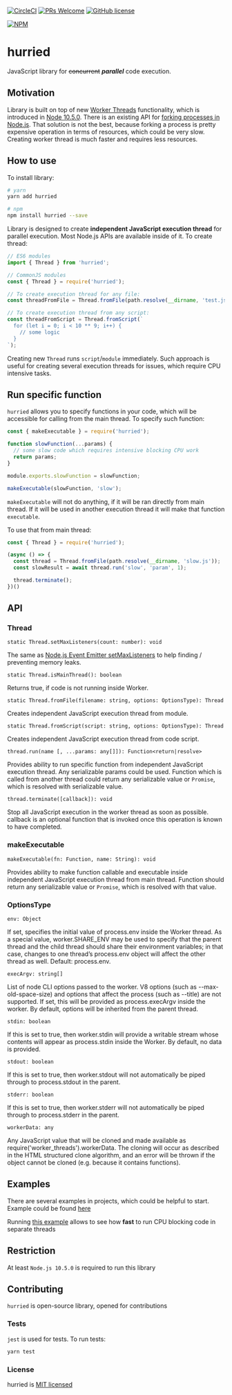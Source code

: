 [![CircleCI](https://circleci.com/gh/yankouskia/hurried.svg?style=shield)](https://circleci.com/gh/yankouskia/hurried) [![PRs Welcome](https://img.shields.io/badge/PRs-welcome-brightgreen.svg)](https://github.com/yankouskia/hurried/pulls) [![GitHub license](https://img.shields.io/badge/license-MIT-blue.svg)](https://github.com/yankouskia/hurried/blob/master/LICENSE)

[![NPM](https://nodei.co/npm/hurried.png?downloads=true)](https://www.npmjs.com/package/hurried)

# hurried

JavaScript library for ~~concurrent~~ **_parallel_** code execution.

## Motivation

Library is built on top of new [Worker Threads](https://nodejs.org/api/worker_threads.html) functionality, which is introduced in [Node 10.5.0](https://nodejs.org/en/blog/release/v10.5.0/).
There is an existing API for [forking processes in Node.js](https://nodejs.org/api/child_process.html). That solution is not the best, because forking a process is pretty expensive operation in terms of resources, which could be very slow. Creating worker thread is much faster and requires less resources.

## How to use

To install library:

```sh
# yarn
yarn add hurried

# npm
npm install hurried --save
```

Library is designed to create **independent JavaScript execution thread** for parallel execution. Most Node.js APIs are available inside of it. To create thread:

```js
// ES6 modules
import { Thread } from 'hurried';

// CommonJS modules
const { Thread } = require('hurried');

// To create execution thread for any file:
const threadFromFile = Thread.fromFile(path.resolve(__dirname, 'test.js'));

// To create execution thread from any script:
const threadFromScript = Thread.fromScript(`
  for (let i = 0; i < 10 ** 9; i++) {
    // some logic
  }
`);

```

Creating new `Thread` runs `script`/`module` immediately. Such approach is useful for creating several execution threads for issues, which require CPU intensive tasks.


## Run specific function

`hurried` allows you to specify functions in your code, which will be accessible for calling from the main thread.
To specify such function:

```js
const { makeExecutable } = require('hurried');

function slowFunction(...params) {
  // some slow code which requires intensive blocking CPU work
  return params;
}

module.exports.slowFunction = slowFunction;

makeExecutable(slowFunction, 'slow');
```

`makeExecutable` will not do anything, if it will be ran directly from main thread. If it will be used in another execution thread it will make that function `executable`.

To use that from main thread:

```js
const { Thread } = require('hurried');

(async () => {
  const thread = Thread.fromFile(path.resolve(__dirname, 'slow.js'));
  const slowResult = await thread.run('slow', 'param', 1);

  thread.terminate();
})()
```


## API

### Thread

`static Thread.setMaxListeners(count: number): void`

The same as [Node.js Event Emitter setMaxListeners](https://nodejs.org/api/events.html#events_emitter_setmaxlisteners_n) to help finding / preventing memory leaks.

`static Thread.isMainThread(): boolean`

Returns true, if code is not running inside Worker.

`static Thread.fromFile(filename: string, options: OptionsType): Thread`

Creates independent JavaScript execution thread from module.

`static Thread.fromScript(script: string, options: OptionsType): Thread`

Creates independent JavaScript execution thread from code script.

`thread.run(name [, ...params: any[]]): Function<return|resolve>`

Provides ability to run specific function from independent JavaScript execution thread.
Any serializable params could be used.
Function which is called from another thread could return any serializable value or `Promise`, which is resolved with serializable value.

`thread.terminate([callback]): void`

Stop all JavaScript execution in the worker thread as soon as possible.
callback is an optional function that is invoked once this operation is known to have completed.


### makeExecutable

`makeExecutable(fn: Function, name: String): void`

Provides ability to make function callable and executable inside independent JavaScript execution thread from main thread.
Function should return any serializable value or `Promise`, which is resolved with that value.


### OptionsType

`env: Object`

If set, specifies the initial value of process.env inside the Worker thread. As a special value, worker.SHARE_ENV may be used to specify that the parent thread and the child thread should share their environment variables; in that case, changes to one thread’s process.env object will affect the other thread as well. Default: process.env.

`execArgv: string[]`

List of node CLI options passed to the worker. V8 options (such as --max-old-space-size) and options that affect the process (such as --title) are not supported. If set, this will be provided as process.execArgv inside the worker. By default, options will be inherited from the parent thread.

`stdin: boolean`

If this is set to true, then worker.stdin will provide a writable stream whose contents will appear as process.stdin inside the Worker. By default, no data is provided.

`stdout: boolean`

If this is set to true, then worker.stdout will not automatically be piped through to process.stdout in the parent.

`stderr: boolean`

If this is set to true, then worker.stderr will not automatically be piped through to process.stderr in the parent.

`workerData: any`

Any JavaScript value that will be cloned and made available as require('worker_threads').workerData. The cloning will occur as described in the HTML structured clone algorithm, and an error will be thrown if the object cannot be cloned (e.g. because it contains functions).


## Examples

There are several examples in projects, which could be helpful to start.
Example could be found [here](https://github.com/yankouskia/hurried/tree/master/examples)

Running [this example](https://github.com/yankouskia/hurried/tree/master/examples/performance) allows to see how **fast** to run CPU blocking code in separate threads

## Restriction

At least `Node.js 10.5.0` is required to run this library

## Contributing

`hurried` is open-source library, opened for contributions

### Tests

`jest` is used for tests. To run tests:

```sh
yarn test
```

### License

hurried is [MIT licensed](https://github.com/yankouskia/hurried/blob/master/LICENSE)
